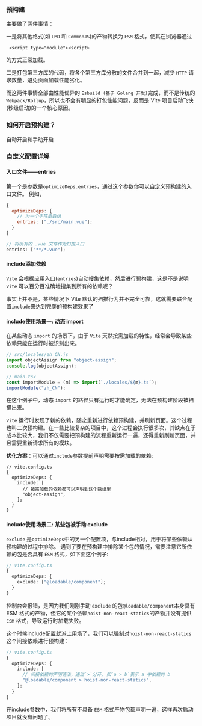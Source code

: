 ### 预构建
主要做了两件事情：

一是将其他格式(如 `UMD` 和 `CommonJS`)的产物转换为 `ESM` 格式，使其在浏览器通过
```
 <script type="module"><script>
```
的方式正常加载。

二是打包第三方库的代码，将各个第三方库分散的文件合并到一起，减少 `HTTP` 请求数量，避免页面加载性能劣化。

而这两件事情全部由性能优异的 `Esbuild (基于 Golang 开发)`完成，而不是传统的 `Webpack/Rollup`，所以也不会有明显的打包性能问题，反而是 Vite 项目启动飞快(秒级启动)的一个核心原因。

### 如何开启预构建？
自动开启和手动开启

### 自定义配置详解

#### 入口文件——entries
第一个是参数是`optimizeDeps.entries`，通过这个参数你可以自定义预构建的入口文件。
例如，
```js
{
  optimizeDeps: {
    // 为一个字符串数组
    entries: ["./src/main.vue"];
  }
}

// 将所有的 .vue 文件作为扫描入口
entries: ["**/*.vue"];
```
#### include添加依赖
`Vite` 会根据应用入口(`entries`)自动搜集依赖，然后进行预构建，这是不是说明 `Vite` 可以百分百准确地搜集到所有的依赖呢？

事实上并不是，某些情况下 Vite 默认的扫描行为并不完全可靠，这就需要联合配置`include`来达到完美的预构建效果了

#### include使用场景一: 动态 import
在某些动态 `import` 的场景下，由于 `Vite` 天然按需加载的特性，经常会导致某些依赖只能在运行时被识别出来。
```typescript
// src/locales/zh_CN.js
import objectAssign from "object-assign";
console.log(objectAssign);

// main.tsx
const importModule = (m) => import(`./locales/${m}.ts`);
importModule("zh_CN");
```
在这个例子中，动态 `import` 的路径只有运行时才能确定，无法在预构建阶段被扫描出来。

`Vite` 运行时发现了新的依赖，随之重新进行依赖预构建，并刷新页面。这个过程也叫二次预构建。在一些比较复杂的项目中，这个过程会执行很多次，其缺点在于成本比较大，我们不仅需要把预构建的流程重新运行一遍，还得重新刷新页面，并且需要重新请求所有的模块。

**优化方案**：可以通过`include`参数提前声明需要按需加载的依赖:
```
// vite.config.ts
{
  optimizeDeps: {
    include: [
      // 按需加载的依赖都可以声明到这个数组里
      "object-assign",
    ];
  }
}
```
#### include使用场景二: 某些包被手动 exclude
`exclude` 是`optimizeDeps`中的另一个配置项，与include相对，用于将某些依赖从预构建的过程中排除。
遇到了要在预构建中排除某个包的情况，需要注意它所依赖的包是否具有 `ESM` 格式，如下面这个例子:
```typescript
// vite.config.ts
{
  optimizeDeps: {
    exclude: ["@loadable/component"];
  }
}
```
控制台会报错，是因为我们刚刚手动 `exclude` 的包`@loadable/component`本身具有 ESM 格式的产物，但它的某个依赖`hoist-non-react-statics`的产物并没有提供 `ESM` 格式，导致运行时加载失败。

这个时候include配置就派上用场了，我们可以强制对`hoist-non-react-statics`这个间接依赖进行预构建：
```typescript
// vite.config.ts
{
  optimizeDeps: {
    include: [
      // 间接依赖的声明语法，通过`>`分开, 如`a > b`表示 a 中依赖的 b
      "@loadable/component > hoist-non-react-statics",
    ];
  }
}
```
在include参数中，我们将所有不具备 `ESM` 格式产物包都声明一遍，这样再次启动项目就没有问题了。




